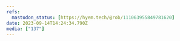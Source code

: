 ```yaml
---
refs:
  mastodon_status: [https://hyem.tech/@rob/111063955849781620]
date: 2023-09-14T14:24:34.790Z
media: ["137"]
---
```



